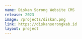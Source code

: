 ```yaml
---
name: Diskan Sorong Website CMS
release: 2023
image: /projects/diskan.png
link: https://diskansorongkab.id
layout: project
---
```

